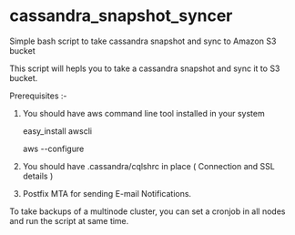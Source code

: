 # cassandra_snapshot_syncer
Simple bash script to take cassandra snapshot and sync to Amazon S3 bucket


This script will hepls you to take a cassandra snapshot and sync it to S3 bucket. 

Prerequisites :-

1. You should have aws command line tool installed in your system

    easy_install awscli

    aws --configure

2. You should have .cassandra/cqlshrc in place ( Connection and SSL details )

3. Postfix MTA for sending E-mail Notifications.



To take backups of a multinode cluster, you can set a cronjob in all nodes and run the script at same time.




